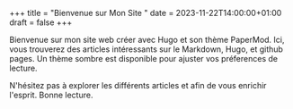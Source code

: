 +++
title = "Bienvenue sur Mon Site "
date = 2023-11-22T14:00:00+01:00
draft = false
+++



Bienvenue sur mon site web créer avec Hugo et son thème PaperMod. Ici, vous trouverez des articles intéressants sur le Markdown, Hugo, et github pages. Un thème sombre est disponible pour ajuster vos préferences de lecture.

N'hésitez pas à explorer les différents articles et afin de vous enrichir l'esprit. Bonne lecture.



